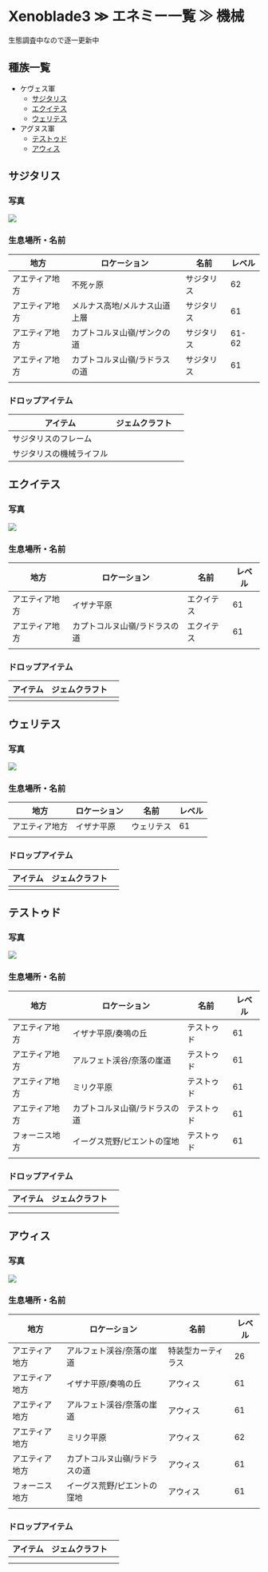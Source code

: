 # Xenoblade3 ≫ エネミー一覧 ≫ 機械

生態調査中なので逐一更新中


## 種族一覧

- ケヴェス軍
    - [サジタリス](#サジタリス)
    - [エクイテス](#エクイテス)
    - [ウェリテス](#ウェリテス)
- アグヌス軍
    - [テストゥド](#テストゥド)
    - [アウィス](#アウィス)


## サジタリス

### 写真

![](./サジタリス.jpg)

### 生息場所・名前

| 地方           | ロケーション                  | 名前       | レベル |
| -------------- | ----------------------------- | ---------- | ------ |
| アエティア地方 | 不死ヶ原                      | サジタリス | 62     |
| アエティア地方 | メルナス高地/メルナス山道上層 | サジタリス | 61     |
| アエティア地方 | カプトコルヌ山嶺/ザンクの道   | サジタリス | 61-62  |
| アエティア地方 | カプトコルヌ山嶺/ラドラスの道 | サジタリス | 61     |
|                |                               |            |        |


### ドロップアイテム

| アイテム                   | ジェムクラフト |     |
| -------------------------- | -------------- | --- |
| サジタリスのフレーム     |                |     |
| サジタリスの機械ライフル |                |     |



## エクイテス

### 写真

![](./エクイテス.jpg)

### 生息場所・名前

| 地方           | ロケーション                  | 名前       | レベル |
| -------------- | ----------------------------- | ---------- | ------ |
| アエティア地方 | イザナ平原                    | エクイテス | 61     |
| アエティア地方 | カプトコルヌ山嶺/ラドラスの道 | エクイテス | 61     |
|                |                               |            |        |


### ドロップアイテム

| アイテム | ジェムクラフト |     |
| -------- | -------------- | --- |
|          |                |     |



## ウェリテス

### 写真

![](./ウェリテス.jpg)

### 生息場所・名前

| 地方           | ロケーション | 名前       | レベル |
| -------------- | ------------ | ---------- | ------ |
| アエティア地方 | イザナ平原   | ウェリテス | 61     |
|                |              |            |        |


### ドロップアイテム

| アイテム | ジェムクラフト |     |
| -------- | -------------- | --- |
|          |                |     |


## テストゥド

### 写真

![](./テストゥド.jpg)

### 生息場所・名前

| 地方           | ロケーション                  | 名前       | レベル |
| -------------- | ----------------------------- | ---------- | ------ |
| アエティア地方 | イザナ平原/奏鳴の丘           | テストゥド | 61     |
| アエティア地方 | アルフェト渓谷/奈落の崖道     | テストゥド | 61     |
| アエティア地方 | ミリク平原                    | テストゥド | 61     |
| アエティア地方 | カプトコルヌ山嶺/ラドラスの道 | テストゥド | 61     |
| フォーニス地方 | イーグス荒野/ピエントの窪地   | テストゥド | 61     |
|                |                               |            |        |


### ドロップアイテム

| アイテム | ジェムクラフト |     |
| -------- | -------------- | --- |
|          |                |     |
|          |                |     |



## アウィス

### 写真

![](./アウィス.jpg)

### 生息場所・名前

| 地方           | ロケーション                  | 名前               | レベル |
| -------------- | ----------------------------- | ------------------ | ------ |
| アエティア地方 | アルフェト渓谷/奈落の崖道     | 特装型カーティラス | 26     |
| アエティア地方 | イザナ平原/奏鳴の丘           | アウィス           | 61     |
| アエティア地方 | アルフェト渓谷/奈落の崖道     | アウィス           | 61     |
| アエティア地方 | ミリク平原                    | アウィス           | 62     |
| アエティア地方 | カプトコルヌ山嶺/ラドラスの道 | アウィス           | 61     |
| フォーニス地方 | イーグス荒野/ピエントの窪地   | アウィス           | 61     |
|                |                               |                    |        |


### ドロップアイテム

| アイテム | ジェムクラフト |     |
| -------- | -------------- | --- |
|          |                |     |
|          |                |     |

